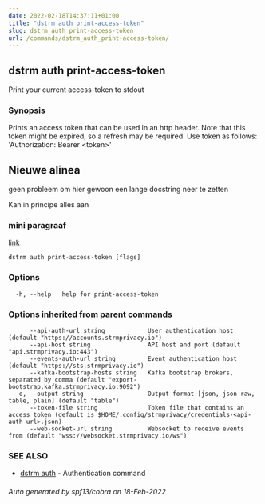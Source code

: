 ```yaml
---
date: 2022-02-18T14:37:11+01:00
title: "dstrm auth print-access-token"
slug: dstrm_auth_print-access-token
url: /commands/dstrm_auth_print-access-token/
---
```

## dstrm auth print-access-token

Print your current access-token to stdout

### Synopsis

Prints an access token that can be used in an http header.
Note that this token might be expired, so a refresh may be required.
Use token as follows:
'Authorization: Bearer &lt;token&gt;' 
## Nieuwe alinea

geen probleem om hier gewoon een lange docstring neer te zetten

Kan in principe alles aan

### mini paragraaf
[link](https://docs.strmprivacy.io)


```
dstrm auth print-access-token [flags]
```

### Options

```
  -h, --help   help for print-access-token
```

### Options inherited from parent commands

```
      --api-auth-url string            User authentication host (default "https://accounts.strmprivacy.io")
      --api-host string                API host and port (default "api.strmprivacy.io:443")
      --events-auth-url string         Event authentication host (default "https://sts.strmprivacy.io")
      --kafka-bootstrap-hosts string   Kafka bootstrap brokers, separated by comma (default "export-bootstrap.kafka.strmprivacy.io:9092")
  -o, --output string                  Output format [json, json-raw, table, plain] (default "table")
      --token-file string              Token file that contains an access token (default is $HOME/.config/strmprivacy/credentials-<api-auth-url>.json)
      --web-socket-url string          Websocket to receive events from (default "wss://websocket.strmprivacy.io/ws")
```

### SEE ALSO

* [dstrm auth](dstrm_auth.md)	 - Authentication command

###### Auto generated by spf13/cobra on 18-Feb-2022
